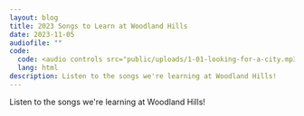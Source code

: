 ```yaml
---
layout: blog
title: 2023 Songs to Learn at Woodland Hills
date: 2023-11-05
audiofile: ""
code:
  code: <audio controls src="public/uploads/1-01-looking-for-a-city.mp3"></audio>
  lang: html
description: Listen to the songs we're learning at Woodland Hills!
---
```

Listen to the songs we're learning at Woodland Hills!